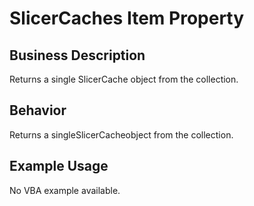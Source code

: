 # SlicerCaches Item Property

## Business Description
Returns a single SlicerCache object from the collection.

## Behavior
Returns a singleSlicerCacheobject from the collection.

## Example Usage
No VBA example available.